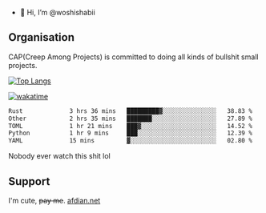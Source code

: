 - 👋 Hi, I’m @woshishabii

## Organisation

CAP(Creep Among Projects) is committed to doing all kinds of bullshit small projects.

[![Top Langs](https://github-readme-stats.vercel.app/api/top-langs/?username=woshishabii&layout=compact)](https://github.com/anuraghazra/github-readme-stats)

[![wakatime](https://wakatime.com/badge/user/34d02784-acc1-4a16-82d7-33fdb53c4ed6.svg)](https://wakatime.com/@34d02784-acc1-4a16-82d7-33fdb53c4ed6)


<!--START_SECTION:waka-->

```txt
Rust             3 hrs 36 mins   █████████▓░░░░░░░░░░░░░░░   38.83 %
Other            2 hrs 35 mins   ███████░░░░░░░░░░░░░░░░░░   27.89 %
TOML             1 hr 21 mins    ███▓░░░░░░░░░░░░░░░░░░░░░   14.52 %
Python           1 hr 9 mins     ███░░░░░░░░░░░░░░░░░░░░░░   12.39 %
YAML             15 mins         ▓░░░░░░░░░░░░░░░░░░░░░░░░   02.80 %
```

<!--END_SECTION:waka-->

Nobody ever watch this shit lol

## Support
I'm cute, ~~pay me~~.
[afdian.net](https://afdian.com/a/woshishabi)

<!---
woshishabii/woshishabii is a ✨ special ✨ repository because its `README.md` (this file) appears on your GitHub profile.
You can click the Preview link to take a look at your changes.
--->
